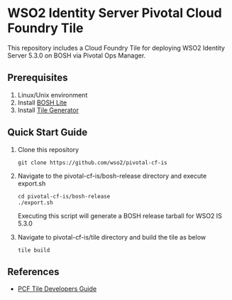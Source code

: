 # WSO2 Identity Server Pivotal Cloud Foundry Tile

This repository includes a Cloud Foundry Tile for deploying WSO2 Identity Server 5.3.0 on BOSH via Pivotal Ops Manager.

## Prerequisites

1. Linux/Unix environment
2. Install [BOSH Lite](https://bosh.io/docs/bosh-lite.html#install)
3. Install [Tile Generator](https://docs.pivotal.io/tiledev/tile-generator.html)

## Quick Start Guide

1. Clone this repository
    ```
    git clone https://github.com/wso2/pivotal-cf-is
    ```
    
2. Navigate to the pivotal-cf-is/bosh-release directory and execute export.sh
   ```
   cd pivotal-cf-is/bosh-release
   ./export.sh
   ```
   Executing this script will generate a BOSH release tarball for WSO2 IS 5.3.0

3. Navigate to pivotal-cf-is/tile directory and build the tile as below
    ```
    tile build 
    ```

## References

* [PCF Tile Developers Guide](https://docs.pivotal.io/tiledev/index.html)
